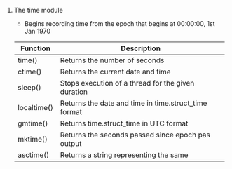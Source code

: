 1. The time module
   * Begins recording time from the epoch that begins at 00:00:00, 1st Jan 1970
   
   | Function | Description |
   | -------- | ----------- |
   | time()   | Returns the number of seconds |
   | ctime()  | Returns the current date and time |
   | sleep()  | Stops execution of a thread for the given duration |
   | localtime() | Returns the date and time in time.struct_time format |
   | gmtime() | Returns time.struct_time in UTC format |
   | mktime() | Returns the seconds passed since epoch pas output |
   | asctime()| Returns a string representing the same |


